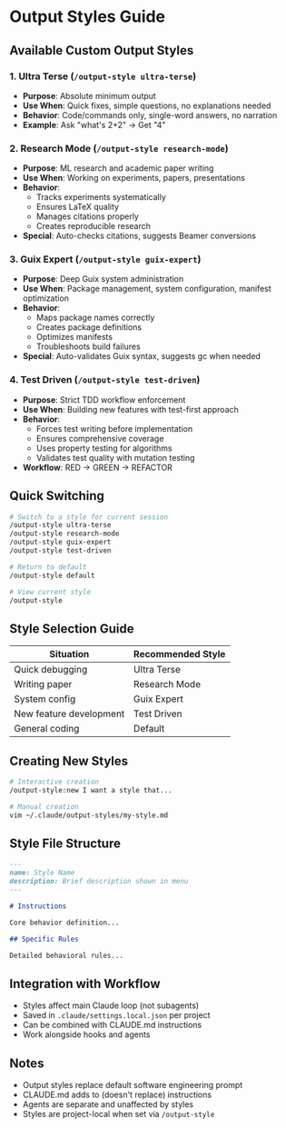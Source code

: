 # Output Styles Guide

## Available Custom Output Styles

### 1. Ultra Terse (`/output-style ultra-terse`)
- **Purpose**: Absolute minimum output
- **Use When**: Quick fixes, simple questions, no explanations needed
- **Behavior**: Code/commands only, single-word answers, no narration
- **Example**: Ask "what's 2+2" → Get "4"

### 2. Research Mode (`/output-style research-mode`)
- **Purpose**: ML research and academic paper writing
- **Use When**: Working on experiments, papers, presentations
- **Behavior**: 
  - Tracks experiments systematically
  - Ensures LaTeX quality
  - Manages citations properly
  - Creates reproducible research
- **Special**: Auto-checks citations, suggests Beamer conversions

### 3. Guix Expert (`/output-style guix-expert`)
- **Purpose**: Deep Guix system administration
- **Use When**: Package management, system configuration, manifest optimization
- **Behavior**:
  - Maps package names correctly
  - Creates package definitions
  - Optimizes manifests
  - Troubleshoots build failures
- **Special**: Auto-validates Guix syntax, suggests gc when needed

### 4. Test Driven (`/output-style test-driven`)
- **Purpose**: Strict TDD workflow enforcement
- **Use When**: Building new features with test-first approach
- **Behavior**:
  - Forces test writing before implementation
  - Ensures comprehensive coverage
  - Uses property testing for algorithms
  - Validates test quality with mutation testing
- **Workflow**: RED → GREEN → REFACTOR

## Quick Switching

```bash
# Switch to a style for current session
/output-style ultra-terse
/output-style research-mode
/output-style guix-expert
/output-style test-driven

# Return to default
/output-style default

# View current style
/output-style
```

## Style Selection Guide

| Situation | Recommended Style |
|-----------|------------------|
| Quick debugging | Ultra Terse |
| Writing paper | Research Mode |
| System config | Guix Expert |
| New feature development | Test Driven |
| General coding | Default |

## Creating New Styles

```bash
# Interactive creation
/output-style:new I want a style that...

# Manual creation
vim ~/.claude/output-styles/my-style.md
```

## Style File Structure

```markdown
---
name: Style Name
description: Brief description shown in menu
---

# Instructions

Core behavior definition...

## Specific Rules

Detailed behavioral rules...
```

## Integration with Workflow

- Styles affect main Claude loop (not subagents)
- Saved in `.claude/settings.local.json` per project
- Can be combined with CLAUDE.md instructions
- Work alongside hooks and agents

## Notes

- Output styles replace default software engineering prompt
- CLAUDE.md adds to (doesn't replace) instructions
- Agents are separate and unaffected by styles
- Styles are project-local when set via `/output-style`